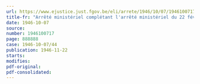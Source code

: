 ```yaml
---
url: https://www.ejustice.just.fgov.be/eli/arrete/1946/10/07/1946100717/justel
title-fr: "Arrêté ministériel complétant l'arrêté ministériel du 22 février 1946 relatif au rationnement, à la fabrication et à la distribution des aliments du bétail"
date: 1946-10-07
source:
number: 1946100717
page: 888888
case: 1946-10-07/44
publication: 1946-11-22
starts:
modifies:
pdf-original:
pdf-consolidated:
---
```



